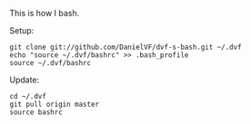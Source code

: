 This is how I bash.

Setup:

    git clone git://github.com/DanielVF/dvf-s-bash.git ~/.dvf
    echo "source ~/.dvf/bashrc" >> .bash_profile
    source ~/.dvf/bashrc

Update:

    cd ~/.dvf
    git pull origin master
    source bashrc
